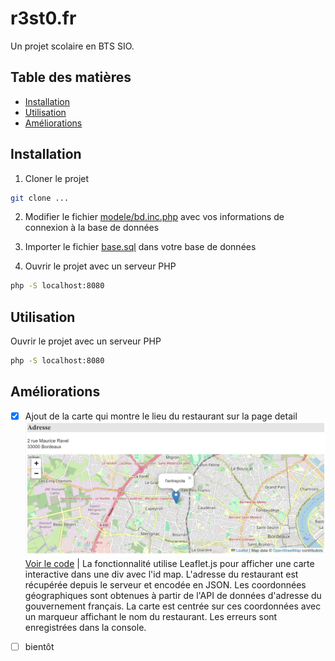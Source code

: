 # r3st0.fr

Un projet scolaire en BTS SIO.

## Table des matières

- [Installation](#installation)
- [Utilisation](#utilisation)
- [Améliorations](#améliorations)

## Installation

1. Cloner le projet
```bash 
git clone ...
```

2. Modifier le fichier [modele/bd.inc.php](modele/bd.inc.php) avec vos informations de connexion à la base de données

3. Importer le fichier [base.sql](base.sql) dans votre base de données

4. Ouvrir le projet avec un serveur PHP
```bash
php -S localhost:8080
```

## Utilisation

Ouvrir le projet avec un serveur PHP
```bash
php -S localhost:8080
```

## Améliorations

- [x] Ajout de la carte qui montre le lieu du restaurant sur la page detail
![capture d'écran](image.png)
[Voir le code](https://github.com/andronedev/sio_r3st0/blob/f103856713e5f9400fc19c1aab0e65750c7ec669/vue/vueDetailResto.php#L52) | 
La fonctionnalité utilise Leaflet.js pour afficher une carte interactive dans une div avec l'id map. L'adresse du restaurant est récupérée depuis le serveur et encodée en JSON. Les coordonnées géographiques sont obtenues à partir de l'API de données d'adresse du gouvernement français. La carte est centrée sur ces coordonnées avec un marqueur affichant le nom du restaurant. Les erreurs sont enregistrées dans la console.

- [ ] bientôt

